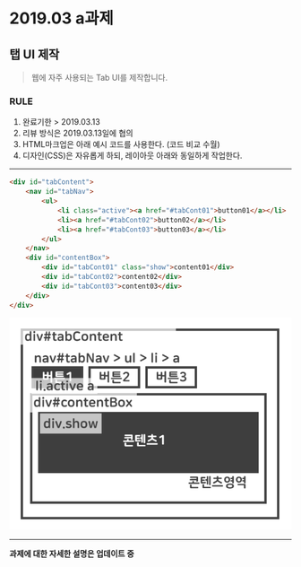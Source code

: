 # 2019.03 a과제
## 탭 UI 제작

> 웹에 자주 사용되는 Tab UI를 제작합니다.

### RULE
1. 완료기한 > 2019.03.13 
2. 리뷰 방식은 2019.03.13일에 협의
3. HTML마크업은 아래 예시 코드를 사용한다. (코드 비교 수월)
4. 디자인(CSS)은 자유롭게 하되, 레이아웃 아래와 동일하게 작업한다.

***

```html
<div id="tabContent">
    <nav id="tabNav">
        <ul>
            <li class="active"><a href="#tabCont01">button01</a></li>
            <li><a href="#tabCont02">button02</a></li>
            <li><a href="#tabCont03">button03</a></li>
        </ul>
    </nav>
    <div id="contentBox">
        <div id="tabCont01" class="show">content01</div>
        <div id="tabCont02">content02</div>
        <div id="tabCont03">content03</div>
    </div>
</div>
```

![탭UI설명](./201903a_.gif)  

***

__과제에 대한 자세한 설명은 업데이트 중__
  
